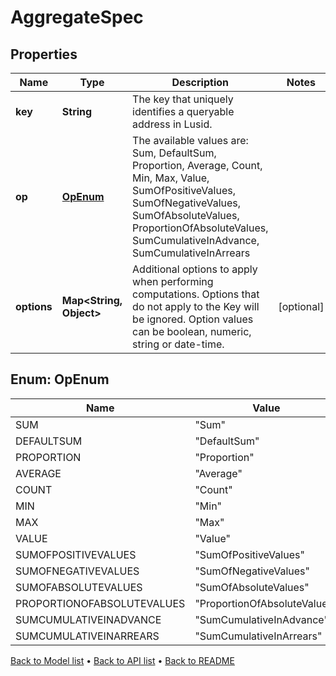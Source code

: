 

# AggregateSpec


## Properties

| Name | Type | Description | Notes |
|------------ | ------------- | ------------- | -------------|
|**key** | **String** | The key that uniquely identifies a queryable address in Lusid. |  |
|**op** | [**OpEnum**](#OpEnum) | The available values are: Sum, DefaultSum, Proportion, Average, Count, Min, Max, Value, SumOfPositiveValues, SumOfNegativeValues, SumOfAbsoluteValues, ProportionOfAbsoluteValues, SumCumulativeInAdvance, SumCumulativeInArrears |  |
|**options** | **Map&lt;String, Object&gt;** | Additional options to apply when performing computations. Options that do not apply to the Key will be  ignored. Option values can be boolean, numeric, string or date-time. |  [optional] |



## Enum: OpEnum

| Name | Value |
|---- | -----|
| SUM | &quot;Sum&quot; |
| DEFAULTSUM | &quot;DefaultSum&quot; |
| PROPORTION | &quot;Proportion&quot; |
| AVERAGE | &quot;Average&quot; |
| COUNT | &quot;Count&quot; |
| MIN | &quot;Min&quot; |
| MAX | &quot;Max&quot; |
| VALUE | &quot;Value&quot; |
| SUMOFPOSITIVEVALUES | &quot;SumOfPositiveValues&quot; |
| SUMOFNEGATIVEVALUES | &quot;SumOfNegativeValues&quot; |
| SUMOFABSOLUTEVALUES | &quot;SumOfAbsoluteValues&quot; |
| PROPORTIONOFABSOLUTEVALUES | &quot;ProportionOfAbsoluteValues&quot; |
| SUMCUMULATIVEINADVANCE | &quot;SumCumulativeInAdvance&quot; |
| SUMCUMULATIVEINARREARS | &quot;SumCumulativeInArrears&quot; |



[Back to Model list](../README.md#documentation-for-models) &#8226; [Back to API list](../README.md#documentation-for-api-endpoints) &#8226; [Back to README](../README.md)


